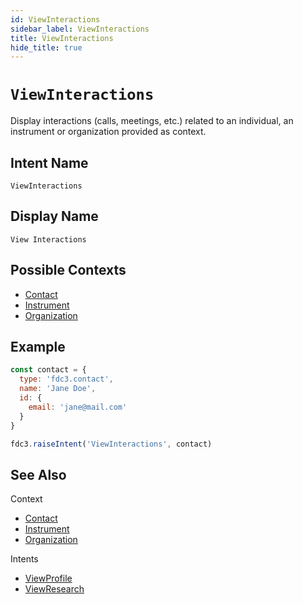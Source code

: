 ```yaml
---
id: ViewInteractions
sidebar_label: ViewInteractions
title: ViewInteractions
hide_title: true
---
```

# `ViewInteractions`

Display interactions (calls, meetings, etc.) related to an individual, an instrument or organization provided as context.

## Intent Name

`ViewInteractions`

## Display Name

`View Interactions`

## Possible Contexts

* [Contact](../../context/ref/Contact)
* [Instrument](../../context/ref/Instrument)
* [Organization](../../context/ref/Organization)

## Example

```js
const contact = {
  type: 'fdc3.contact',
  name: 'Jane Doe',
  id: {
    email: 'jane@mail.com'
  }
}

fdc3.raiseIntent('ViewInteractions', contact)
```

## See Also

Context
* [Contact](../../context/ref/Contact)
* [Instrument](../../context/ref/Instrument)
* [Organization](../../context/ref/Organization)

Intents
* [ViewProfile](ViewProfile)
* [ViewResearch](ViewResearch)
